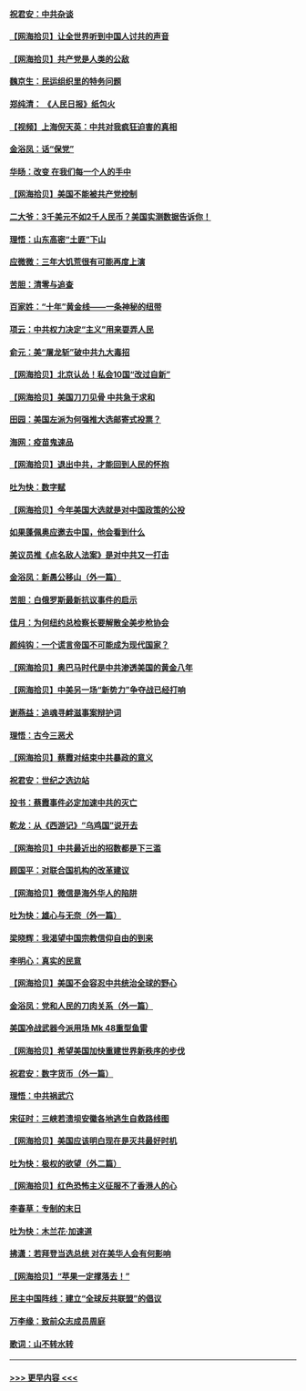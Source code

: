 #### [祝君安：中共杂谈](../pages/nsc993/n12366076.md?t=08292102) 
#### [【网海拾贝】让全世界听到中国人讨共的声音](../pages/nsc993/n12365569.md?t=08292102) 
#### [【网海拾贝】共产党是人类的公敌](../pages/nsc993/n12363182.md?t=08292102) 
#### [魏京生：民运组织里的特务问题](../pages/nsc993/n12363010.md?t=08292102) 
#### [郑纯清： 《人民日报》纸包火](../pages/nsc993/n12362706.md?t=08292102) 
#### [【视频】上海倪天英：中共对我疯狂迫害的真相](../pages/nsc993/n12356341.md?t=08292102) 
#### [金浴凤：话“保党”](../pages/nsc993/n12361867.md?t=08292102) 
#### [华旸：改变 在我们每一个人的手中](../pages/nsc993/n12361774.md?t=08292102) 
#### [【网海拾贝】美国不能被共产党控制](../pages/nsc993/n12360271.md?t=08292102) 
#### [二大爷：3千美元不如2千人民币？美国实测数据告诉你！](../pages/nsc993/n12358563.md?t=08292102) 
#### [理悟：山东高密“土匪”下山](../pages/nsc993/n12358535.md?t=08292102) 
#### [应微微：三年大饥荒很有可能再度上演](../pages/nsc993/n12358523.md?t=08292102) 
#### [苦胆：清零与追查](../pages/nsc993/n12358501.md?t=08292102) 
#### [百家姓：“十年”黄金线——一条神秘的纽带](../pages/nsc993/n12358319.md?t=08292102) 
#### [项云：中共权力决定“主义”用来耍弄人民](../pages/nsc993/n12358172.md?t=08292102) 
#### [俞元：美“屠龙斩”破中共九大毒招](../pages/nsc993/n12357822.md?t=08292102) 
#### [【网海拾贝】北京认怂！私会10国“改过自新”](../pages/nsc993/n12357784.md?t=08292102) 
#### [【网海拾贝】美国刀刀见骨 中共急于求和](../pages/nsc993/n12355511.md?t=08292102) 
#### [田园：美国左派为何强推大选邮寄式投票？](../pages/nsc993/n12352963.md?t=08292102) 
#### [海网：疫苗鬼速品](../pages/nsc993/n12354438.md?t=08292102) 
#### [【网海拾贝】退出中共，才能回到人民的怀抱](../pages/nsc993/n12352634.md?t=08292102) 
#### [吐为快：数字赋](../pages/nsc993/n12352317.md?t=08292102) 
#### [【网海拾贝】今年美国大选就是对中国政策的公投](../pages/nsc993/n12350973.md?t=08292102) 
#### [如果蓬佩奥应邀去中国，他会看到什么](../pages/nsc993/n12350945.md?t=08292102) 
#### [美议员推《点名敌人法案》是对中共又一打击](../pages/nsc993/n12350765.md?t=08292102) 
#### [金浴凤：新愚公移山（外一篇）](../pages/nsc993/n12350253.md?t=08292102) 
#### [苦胆：白俄罗斯最新抗议事件的启示](../pages/nsc993/n12349989.md?t=08292102) 
#### [佳月：为何纽约总检察长要解散全美步枪协会](../pages/nsc993/n12349939.md?t=08292102) 
#### [颜纯钩：一个谎言帝国不可能成为现代国家？](../pages/nsc993/n12349898.md?t=08292102) 
#### [【网海拾贝】奥巴马时代是中共渗透美国的黄金八年](../pages/nsc993/n12349284.md?t=08292102) 
#### [【网海拾贝】中美另一场“新势力”争夺战已经打响](../pages/nsc993/n12346998.md?t=08292102) 
#### [谢燕益：追魂寻衅滋事案辩护词](../pages/nsc993/n12346892.md?t=08292102) 
#### [理悟：古今三恶犬](../pages/nsc993/n12345190.md?t=08292102) 
#### [【网海拾贝】蔡霞对结束中共暴政的意义](../pages/nsc993/n12344263.md?t=08292102) 
#### [祝君安：世纪之选边站](../pages/nsc993/n12342382.md?t=08292102) 
#### [投书：蔡霞事件必定加速中共的灭亡](../pages/nsc993/n12341881.md?t=08292102) 
#### [乾龙：从《西游记》“乌鸡国”说开去](../pages/nsc993/n12341690.md?t=08292102) 
#### [【网海拾贝】中共最近出的招数都是下三滥](../pages/nsc993/n12341593.md?t=08292102) 
#### [顾国平：对联合国机构的改革建议](../pages/nsc993/n12339928.md?t=08292102) 
#### [【网海拾贝】微信是海外华人的陷阱](../pages/nsc993/n12338868.md?t=08292102) 
#### [吐为快：雄心与无奈（外一篇）](../pages/nsc993/n12338132.md?t=08292102) 
#### [梁晓辉：我渴望中国宗教信仰自由的到来](../pages/nsc993/n12336657.md?t=08292102) 
#### [李明心：真实的民意](../pages/nsc993/n12336089.md?t=08292102) 
#### [【网海拾贝】美国不会容忍中共统治全球的野心](../pages/nsc993/n12336063.md?t=08292102) 
#### [金浴凤：党和人民的刀肉关系（外一篇）](../pages/nsc993/n12335834.md?t=08292102) 
#### [美国冷战武器今派用场 Mk 48重型鱼雷](../pages/nsc993/n12335354.md?t=08292102) 
#### [【网海拾贝】希望美国加快重建世界新秩序的步伐](../pages/nsc993/n12334224.md?t=08292102) 
#### [祝君安：数字货币（外一篇）](../pages/nsc993/n12334186.md?t=08292102) 
#### [理悟：中共祸武穴](../pages/nsc993/n12333962.md?t=08292102) 
#### [宋征时：三峡若溃坝安徽各地逃生自救路线图](../pages/nsc993/n12332450.md?t=08292102) 
#### [【网海拾贝】美国应该明白现在是灭共最好时机](../pages/nsc993/n12332313.md?t=08292102) 
#### [吐为快：极权的欲望（外二篇）](../pages/nsc993/n12332089.md?t=08292102) 
#### [【网海拾贝】红色恐怖主义征服不了香港人的心](../pages/nsc993/n12329296.md?t=08292102) 
#### [李春草：专制的末日](../pages/nsc993/n12329079.md?t=08292102) 
#### [吐为快：木兰花‧加速道](../pages/nsc993/n12327366.md?t=08292102) 
#### [拂潇：若拜登当选总统 对在美华人会有何影响](../pages/nsc993/n12295996.md?t=08292102) 
#### [【网海拾贝】“苹果一定撑落去！”](../pages/nsc993/n12326784.md?t=08292102) 
#### [民主中国阵线：建立“全球反共联盟”的倡议](../pages/nsc993/n12324177.md?t=08292102) 
#### [万李缘：致前众志成员周庭](../pages/nsc993/n12324635.md?t=08292102) 
#### [歌词：山不转水转](../pages/nsc993/n12324599.md?t=08292102) 

----
#### [ >>> 更早内容 <<< ](../indexes/nsc993-earlier.md)
